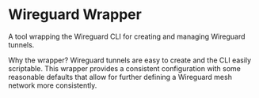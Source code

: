 Wireguard Wrapper
=================

A tool wrapping the Wireguard CLI for creating and managing 
Wireguard tunnels.

Why the wrapper? Wireguard tunnels are easy to create and the 
CLI easily scriptable. This wrapper provides a consistent 
configuration with some reasonable defaults that allow for 
further defining a Wireguard mesh network more consistently.

